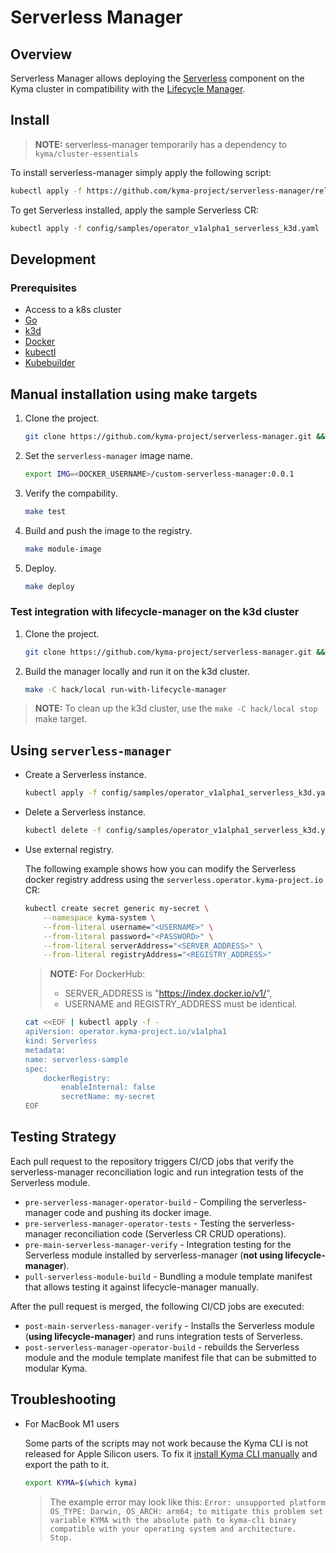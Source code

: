 # Serverless Manager

## Overview

Serverless Manager allows deploying the [Serverless](https://kyma-project.io/docs/kyma/latest/01-overview/main-areas/serverless/) component on the Kyma cluster in compatibility with the [Lifecycle Manager](https://github.com/kyma-project/lifecycle-manager).

## Install

> **NOTE:** serverless-manager temporarily has a dependency to `kyma/cluster-essentials`


To install serverless-manager simply apply the following script:

```bash
kubectl apply -f https://github.com/kyma-project/serverless-manager/releases/latest/download/serverless-manager.yaml
```

To get Serverless installed, apply the sample Serverless CR:

```bash
kubectl apply -f config/samples/operator_v1alpha1_serverless_k3d.yaml
```

## Development

### Prerequisites

- Access to a k8s cluster
- [Go](https://go.dev/)
- [k3d](https://k3d.io/)
- [Docker](https://www.docker.com/)
- [kubectl](https://kubernetes.io/docs/tasks/tools/)
- [Kubebuilder](https://book.kubebuilder.io/)


## Manual installation using make targets

1. Clone the project.

    ```bash
    git clone https://github.com/kyma-project/serverless-manager.git && cd serverless-manager/
    ```

2. Set the `serverless-manager` image name.

    ```bash
    export IMG=<DOCKER_USERNAME>/custom-serverless-manager:0.0.1
    ```

3. Verify the compability.

    ```bash
    make test
    ```

4. Build and push the image to the registry.

    ```bash
    make module-image
    ```

5. Deploy.

    ```bash
    make deploy
    ```

### Test integration with lifecycle-manager on the k3d cluster

1. Clone the project.

    ```bash
    git clone https://github.com/kyma-project/serverless-manager.git && cd serverless-manager/
    ```

2. Build the manager locally and run it on the k3d cluster.

    ```bash
    make -C hack/local run-with-lifecycle-manager
    ```

> **NOTE:** To clean up the k3d cluster, use the `make -C hack/local stop` make target.


## Using `serverless-manager`

- Create a Serverless instance.

    ```bash
    kubectl apply -f config/samples/operator_v1alpha1_serverless_k3d.yaml
    ```

- Delete a Serverless instance.

    ```bash
    kubectl delete -f config/samples/operator_v1alpha1_serverless_k3d.yaml
    ```

- Use external registry.

    The following example shows how you can modify the Serverless docker registry address using the `serverless.operator.kyma-project.io` CR:

    ```bash
    kubectl create secret generic my-secret \
        --namespace kyma-system \
        --from-literal username="<USERNAME>" \
        --from-literal password="<PASSWORD>" \
        --from-literal serverAddress="<SERVER_ADDRESS>" \
        --from-literal registryAddress="<REGISTRY_ADDRESS>"
    ```

    > **NOTE:** For DockerHub: 
    > - SERVER_ADDRESS is "https://index.docker.io/v1/",
    > - USERNAME and REGISTRY_ADDRESS must be identical.

    ```bash
    cat <<EOF | kubectl apply -f -
    apiVersion: operator.kyma-project.io/v1alpha1
    kind: Serverless
    metadata:
    name: serverless-sample
    spec:
        dockerRegistry:
            enableInternal: false
            secretName: my-secret
    EOF
    ```
## Testing Strategy

Each pull request to the repository triggers CI/CD jobs that verify the serverless-manager reconciliation logic and run integration tests of the Serverless module.

- `pre-serverless-manager-operator-build` - Compiling the serverless-manager code and pushing its docker image.
- `pre-serverless-manager-operator-tests` - Testing the serverless-manager reconciliation code (Serverless CR CRUD operations).
- `pre-main-serverless-manager-verify` - Integration testing for the Serverless module installed by serverless-manager (**not using lifecycle-manager**).
- `pull-serverless-module-build` - Bundling a module template manifest that allows testing it against lifecycle-manager manually. 

After the pull request is merged, the following CI/CD jobs are executed:

 - `post-main-serverless-manager-verify` - Installs the Serverless module (**using lifecycle-manager**) and runs integration tests of Serverless.
 - `post-serverless-manager-operator-build` - rebuilds the Serverless module and the module template manifest file that can be submitted to modular Kyma.
 
## Troubleshooting

- For MacBook M1 users

    Some parts of the scripts may not work because the Kyma CLI is not released for Apple Silicon users. To fix it [install Kyma CLI manually](https://github.com/kyma-project/cli#installation) and export the path to it.

    ```bash
    export KYMA=$(which kyma)
    ```

    > The example error may look like this: `Error: unsupported platform OS_TYPE: Darwin, OS_ARCH: arm64; to mitigate this problem set variable KYMA with the absolute path to kyma-cli binary compatible with your operating system and architecture.  Stop.`
